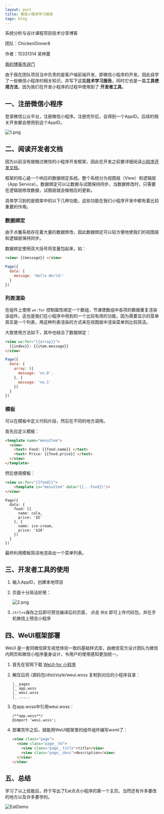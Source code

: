 ```yaml
---
layout: post
title: 微信小程序学习报告
tags: blog
---
```


系统分析与设计课程项目技术分享博客

团队：ChickenDinner8

作者：15331314 吴林蔓

[我的博客传送门](https://wulinman.github.io/2018/04/13/%E5%BE%AE%E4%BF%A1%E5%B0%8F%E7%A8%8B%E5%BA%8F%E5%AD%A6%E4%B9%A0%E6%8A%A5%E5%91%8A/)

由于我在团队项目当中负责的是客户端前端开发，即微信小程序的开发。因此自学了一些微信小程序的相关知识，并写下这篇**技术学习报告**，同时它也是一篇**工具使用方法**，因为我们在开发小程序的过程中使用到了 **开发者工具**。

## 一、注册微信小程序

登录微信公众平台，注册微信小程序。注册完毕后，会得到一个AppID。后续的相关开发都会使用到这个AppID。

![1.png](https://github.com/wulinman/wulinman.github.io/blob/master/img/in-post/post-wx-app/1.png?raw=true)



## 二、阅读开发者文档

因为以前没有接触过微信的小程序开发框架，因此在开发之前要详细阅读[小程序开发文档](https://developers.weixin.qq.com/miniprogram/dev/framework/MINA.html)。

框架的核心是一个响应的数据绑定系统。整个系统分为视图层（View）和逻辑层（App Service）。数据绑定可以让数据与试图保持同步，当数据修改时，只需要在逻辑层修改数据，试图层就会做相应的更新。

具体学习到的是框架中的以下几种功能，这些功能在我们小程序开发中都有着比较重要的作用。

### 数据绑定

由于点餐系统存在着大量的数据修改，因此数据绑定可以较方便地使我们的视图层和逻辑层保持同步。

数据绑定使用双大括号将变量包起来，如：

```html
<view> {{message}} </view>
```

```javascript
Page({
  data: {
    message: 'Hello World!'
  }
})
```

### 列表渲染

在组件上使用 `wx:for` 控制属性绑定一个数组，节课使数组中各项的数据重复渲染该组件。这也是我们在小程序中用到的一个比较有用的功能，因为需要显示的菜单其实是一个列表，用这种列表渲染的方式来在视图层中渲染菜单则比较简洁。

大致使用方法如下，其中也结合了数据绑定：

```html
<view wx:for="{{array}}">
  {{index}}: {{item.message}}
</view>
```

```javascript
Page({
  data: {
    array: [{
      message: 'no.0',
    }, {
      message: 'no.1'
    }]
  }
})
```

### 模板

可以在模板中定义代码片段，然后在不同的地方调用。

首先应定义模板：

```html
<template name="menuItem">
  <view>
    <text> Food: {{food.name}} </text>
    <text> Price: {{food.price}} </text>
  </view>
</template>
```

然后使用模板：

```html
<view wx:for="{{food}}">
    <template is="menuItem" data="{{...food}}"/>
</view>
```

```
Page({
  data: {
    food: [{
      name: cola,
      price: '$5'
    }, {
      name: ice-cream,
      price: '$10' 
    }]
  }
})
```

最终利用模板简洁地渲染出一个菜单列表。



## 三、开发者工具的使用

1. 输入AppID，创建本地项目

2. 页面十分简洁好用：

   ![2.png](https://github.com/wulinman/wulinman.github.io/blob/master/img/in-post/post-wx-app/2.png?raw=true)

3.  `ctrl+s`保存之后即可预览编译后的页面， 点击 `预览` 即可上传代码包，并在手机微信上预览小程序



## 四、WeUI框架部署

WeUI 是一套同微信原生视觉体验一致的基础样式库，由微信官方设计团队为微信内网页和微信小程序量身设计，令用户的使用感知更加统一。

1. 首先在官网下载 [WeUI-for 小程序](https://github.com/Tencent/weui-wxss/)

2. 解压后将 /源码包/dist/style/weui.wxss 复制到对应的小程序目录：

   ```
   |_ pages
   |_ app.wxss
   |_ weui.wxss
   |_ .....
   ```

3. 在app.wxss中引用weui.wxss：

   ```
   /**app.wxss**/
   @import 'weui.wxss';
   ```

4. 部署完毕之后，就能用WeUI框架里的组件组件编写wxml了：

   ```html
   <view class="page">
     <view class="page__hd">
       <view class="page__title">title</view>
       <view class="page__desc">description</view>
     </view>
   </view>
   ```

## 五、总结

学习了以上技能后，终于写出了Eat点点小程序的第一个主页。当然还有许多要改的地方以及许多要学的。

![EatDemo](https://github.com/wulinman/wulinman.github.io/blob/master/img/in-post/post-wx-app/3.png?raw=true)
